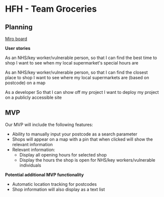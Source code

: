 # HFH - Team Groceries


## Planning

[Miro board](https://miro.com/app/board/o9J_kr0yDm4=/)

**User stories**

As an NHS/key worker/vulnerable person,
so that I can find the best time to shop
I want to see when my local supermarket's special hours are

As an NHS/key worker/vulnerable person,
so that I can find the closest place to shop
I want to see where my local supermarkets are (based on postcode) on a map

As a developer
So that I can show off my project
I want to deploy my project on a publicly accessible site

## MVP

Our MVP will include the following features:

- Ability to manually input your postcode as a search parameter
- Shops will appear on a map with a pin that when clicked will show the relevant information
- Relevant information: 
  - Display all opening hours for selected shop
  - Display the hours the shop is open for NHS/key workers/vulnerable individuals

**Potential additional MVP functionality**

- Automatic location tracking for postcodes
- Shop information will also display as a text list 